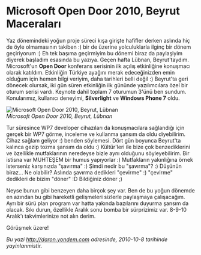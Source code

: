 # Microsoft Open Door 2010, Beyrut Maceraları
Yaz dönemindeki yoğun proje süreci kışa girişte hafifler derken aslında
hiç de öyle olmamasının takiben :) bir de üzerine yolculuklarla ilginç
bir dönem geçiriyorum :) Eh tek başıma geçirmiyim bu dönemi biraz da
paylaşiyim diyerek başladım esasında bu yazıya. Geçen hafta Lübnan,
Beyrut'taydım. Microsoft'un **Open Door** konferans serisinin ilk açılış
etkinliğine konuşmacı olarak katıldım. Etkinliğin Türkiye ayağını merak
edeceğinizden emin olduğum için hemen bilgi veriyim, daha tarihleri
belli değil :) Beyrut'ta geri dönecek olursak, iki gün süren etkinliğin
ilk gününde yazılımcılara özel bir oturum serisi vardı. Keynote dahil
toplam 7 oturumun 3'ünü ben sundum. Konularımız, kullanıcı deneyimi,
**Silverlight** ve **Windows Phone 7** oldu.

![Microsoft Open Door 2010, Beyrut,
Lübnan](media/Microsoft_Open_Door_2010_Beyrut_Maceralari/07102010_1.jpg)\
*Microsoft Open Door 2010, Beyrut, Lübnan*

Tur süresince WP7 developer cihazıları da konuşmacılara sağlandığı için
gerçek bir WP7 görme, inceleme ve kullanma şansım da oldu diyebilirim.
Cihaz sağlam geliyor :) benden söylemesi. Dört gün boyunca Beyrut'ta
kalınca gezip tozma şansım da oldu :) Kültür'leri ile bize çok
benzediklerini ve özellikle mutfaklarının neredeyse bizle aynı olduğunu
söyleyebilirim. Bir istisna var MUHTEŞEM bir humus yapıyorlar :)
Mutfakların yakınlığına örnek isterseniz karşınızda "şavırma" :) Şimdi
nedir bu "şavırma"? :) Düşünün biraz... Ne olabilir? Aslında şavırma
dedikleri "çevirme" :) "çevirme" dedikleri de bizim "döner" :D
Bildiğiniz döner ;)

Neyse bunun gibi benzeyen daha birçok şey var. Ben de bu yoğun dönemde
en azından bu gibi hareketli gelişmeleri sizlerle paylaşmaya
çalışacağım. Ayrı bir sürü plan program var hatta yakında bazılarını
duyurma şansım da olacak. Sıkı durun, özellikle Aralık sonu bomba bir
sürprizimiz var. 8-9-10 Aralık'ı takvimlerinize not alın derim.

Görüşmek üzere!



*Bu yazi http://daron.yondem.com adresinde, 2010-10-8 tarihinde yayinlanmistir.*
